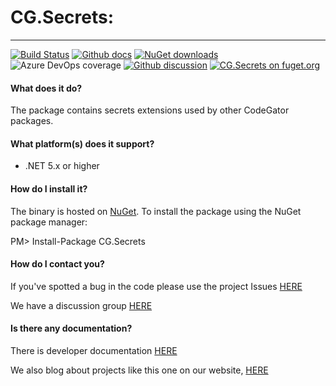 # CG.Secrets: 
---
[![Build Status](https://dev.azure.com/codegator/CG.Secrets/_apis/build/status/CodeGator.CG.Secrets?branchName=main)](https://dev.azure.com/codegator/CG.Secrets/_build/latest?definitionId=49&branchName=main)
[![Github docs](https://img.shields.io/static/v1?label=Documentation&message=online&color=blue)](https://codegator.github.io/CG.Secrets/)
[![NuGet downloads](https://img.shields.io/nuget/dt/CG.Secrets.svg?style=flat)](https://nuget.org/packages/CG.Secrets)
![Azure DevOps coverage](https://img.shields.io/azure-devops/coverage/codegator/CG.Secrets/49)
[![Github discussion](https://img.shields.io/badge/Discussion-online-blue)](https://github.com/CodeGator/CG.Secrets/discussions)
[![CG.Secrets on fuget.org](https://www.fuget.org/packages/CG.Secrets/badge.svg)](https://www.fuget.org/packages/CG.Secrets)

#### What does it do?
The package contains secrets extensions used by other CodeGator packages.

#### What platform(s) does it support?
* .NET 5.x or higher

#### How do I install it?
The binary is hosted on [NuGet](https://www.nuget.org/packages/CG.Secrets/). To install the package using the NuGet package manager:

PM> Install-Package CG.Secrets

#### How do I contact you?
If you've spotted a bug in the code please use the project Issues [HERE](https://github.com/CodeGator/CG.Secrets/issues)

We have a discussion group [HERE](https://github.com/CodeGator/CG.Secrets/discussions)

#### Is there any documentation?
There is developer documentation [HERE](https://codegator.github.io/CG.Secrets/)

We also blog about projects like this one on our website, [HERE](http://www.codegator.com)